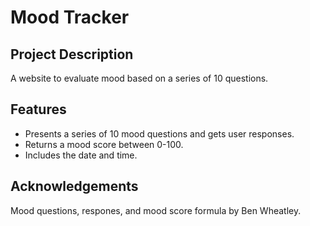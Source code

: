 # Mood Tracker

## Project Description

A website to evaluate mood based on a series of 10 questions.

## Features

- Presents a series of 10 mood questions and gets user responses.
- Returns a mood score between 0-100.
- Includes the date and time.

## Acknowledgements

Mood questions, respones, and mood score formula by Ben Wheatley.
